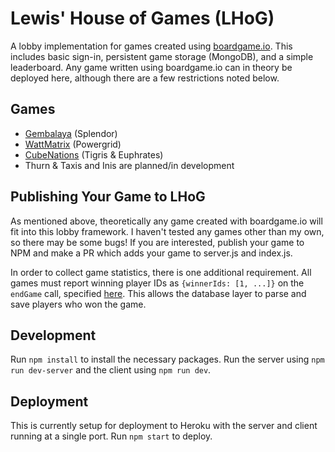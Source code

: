 # Lewis' House of Games (LHoG)

A lobby implementation for games created using [boardgame.io](boardgame.io). This includes basic sign-in, persistent game storage (MongoDB), and a simple leaderboard. Any game written using boardgame.io can in theory be deployed here, although there are a few restrictions noted below.

## Games

- [Gembalaya](https://github.com/sillle14/gembalaya) (Splendor)
- [WattMatrix](https://github.com/sillle14/wattmatrix) (Powergrid)
- [CubeNations](https://github.com/sillle14/cubenations) (Tigris & Euphrates)
- Thurn & Taxis and Inis are planned/in development

## Publishing Your Game to LHoG

As mentioned above, theoretically any game created with boardgame.io will fit into this lobby framework. I haven't tested any games other than my own, so there may be some bugs! If you are interested, publish your game to NPM and make a PR which adds your game to server.js and index.js.

In order to collect game statistics, there is one additional requirement. All games must report winning player IDs as `{winnerIds: [1, ...]}` on the `endGame` call, specified [here](https://boardgame.io/documentation/#/events?id=endgame). This allows the database layer to parse and save players who won the game.

## Development

Run `npm install` to install the necessary packages. Run the server using `npm run dev-server` and the client using `npm run dev`.

## Deployment

This is currently setup for deployment to Heroku with the server and client running at a single port. Run `npm start` to deploy.